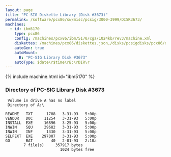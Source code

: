 ```yaml
---
layout: page
title: "PC-SIG Diskette Library (Disk #3673)"
permalink: /software/pcx86/sw/misc/pcsig/3000-3999/DISK3673/
machines:
  - id: ibm5170
    type: pcx86
    config: /machines/pcx86/ibm/5170/cga/1024kb/rev3/machine.xml
    diskettes: /machines/pcx86/diskettes.json,/disks/pcsigdisks/pcx86/diskettes.json
    autoGen: true
    autoMount:
      B: "PC-SIG Library Disk #3673"
    autoType: $date\r$time\rB:\rDIR\r
---
```


{% include machine.html id="ibm5170" %}

### Directory of PC-SIG Library Disk #3673

     Volume in drive A has no label
     Directory of A:\

    README   TXT      1708   3-31-93   5:00p
    VENDOR   DOC     11254   3-31-93   5:00p
    INSTALL  EXE     16896   3-25-93   5:00p
    INWIN    SQU     29682   3-31-93   5:00p
    INWIN    INF      1330   3-31-93   5:00p
    SELFEXT  EXE    297007   3-31-93   5:00p
    GO       BAT        40   2-01-93   2:10a
            7 file(s)     357917 bytes
                            1024 bytes free
